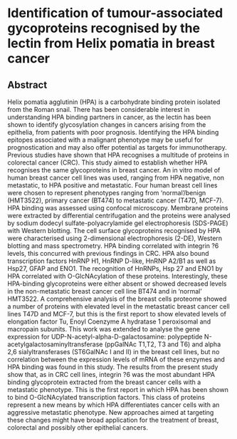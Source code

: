 # Identification of tumour-associated gycoproteins recognised by the lectin from Helix pomatia in breast cancer

## Abstract

Helix pomatia agglutinin (HPA) is a carbohydrate binding protein isolated from the Roman snail. There has been considerable interest in understanding HPA binding partners in cancer, as the lectin has been shown to identify glycosylation changes in cancers arising from the epithelia, from patients with poor prognosis. Identifying the HPA binding epitopes associated with a malignant phenotype may be useful for prognostication and may also offer potential as targets for immunotherapy. Previous studies have shown that HPA recognises a multitude of proteins in colorectal cancer (CRC). This study aimed to establish whether HPA recognises the same glycoproteins in breast cancer. An in vitro model of human breast cancer cell lines was used, ranging from HPA negative, non metastatic, to HPA positive and metastatic. Four human breast cell lines were chosen to represent phenotypes ranging from ‘normal’/benign (HMT3522), primary cancer (BT474) to metastatic cancer (T47D, MCF-7). HPA binding was assessed using confocal microscopy. Membrane proteins were extracted by differential centrifugation and the proteins were analysed by sodium dodecyl sulfate-polyacrylamide gel electrophoresis (SDS-PAGE) with Western blotting. The cell surface glycoproteins recognised by HPA were characterised using 2-dimensional electrophoresis (2-DE), Western blotting and mass spectrometry. HPA binding correlated with integrin ?6 levels, this concurred with previous findings in CRC. HPA also bound transcription factors HnRNP H1, HnRNP D-like, HnRNP A2/B1 as well as Hsp27, GFAP and ENO1. The recognition of HnRNPs, Hsp 27 and ENO1 by HPA correlated with O-GlcNAcylation of these proteins. Interestingly, these HPA-binding glycoproteins were either absent or showed decreased levels in the non-metastatic breast cancer cell line BT474 and in ‘normal’ HMT3522. A comprehensive analysis of the breast cells proteome showed a number of proteins with elevated level in the metastatic breast cancer cell lines T47D and MCF-7, but this is the first report to show elevated levels of elongation factor Tu, Enoyl Coenzyme A hydratase 1 peroxisomal and macropain subunits. This work was extended to analyse the gene expression for UDP-N-acetyl-alpha-D-galactosamine: polypeptide N-acetylgalactosaminyltransferase (ppGalNAc T1,T2, T3 and T6) and alpha 2,6 sialyltransferases (ST6GalNAc I and II) in the breast cell lines, but no correlation between the expression levels of mRNA of these enzymes and HPA binding was found in this study. The results from the present study show that, as in CRC cell lines, integrin ?6 was the most abundant HPA binding glycoprotein extracted from the breast cancer cells with a metastatic phenotype. This is the first report in which HPA has been shown to bind O-GlcNAcylated transcription factors. This class of proteins represent a new means by which HPA differentiates cancer cells with an aggressive metastatic phenotype. New approaches aimed at targeting these changes might have broad application for the treatment of breast, colorectal and possibly other epithelial cancers.  
<th>